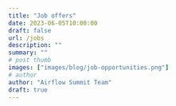 ```yaml
---
title: "Job offers"
date: 2023-06-05T10:00:00
draft: false
url: /jobs
description: ""
summary: ""
# post thumb
images: ["images/blog/job-opportunities.png"]
# author
author: "Airflow Summit Team"
draft: true
---
```


